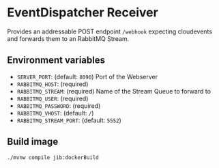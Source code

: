 # EventDispatcher Receiver

Provides an addressable POST endpoint `/webhook` expecting cloudevents and forwards them to an RabbitMQ Stream.

## Environment variables
* `SERVER_PORT`: (default: `8090`) Port of the Webserver
* `RABBITMQ_HOST`: (required)
* `RABBITMQ_STREAM`: (required) Name of the Stream Queue to forward to
* `RABBITMQ_USER`: (required)
* `RABBITMQ_PASSWORD`: (required)
* `RABBITMQ_VHOST`: (default: `/`)
* `RABBITMQ_STREAM_PORT`: (default: `5552`)

## Build image
```bash
./mvnw compile jib:dockerBuild
```